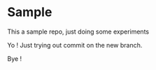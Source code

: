 # Sample
This a sample repo, just doing some experiments

Yo !
Just trying out commit on the new branch.

Bye !
